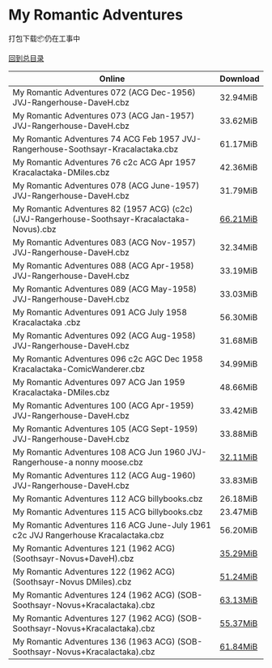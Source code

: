 # My Romantic Adventures

打包下载📦仍在工事中

[回到总目录](/Catalogs.md)







Online | Download
--- | ---
My Romantic Adventures 072 (ACG Dec-1956) JVJ-Rangerhouse-DaveH.cbz | 32.94MiB
My Romantic Adventures 073 (ACG Jan-1957) JVJ-Rangerhouse-DaveH.cbz | 33.62MiB
My Romantic Adventures 74 ACG Feb 1957 JVJ-Rangerhouse-Soothsayr-Kracalactaka.cbz | 61.17MiB
My Romantic Adventures 76 c2c ACG Apr 1957 Kracalactaka-DMiles.cbz | 42.36MiB
My Romantic Adventures 078 (ACG June-1957) JVJ-Rangerhouse-DaveH.cbz | 31.79MiB
My Romantic Adventures 82 (1957 ACG) (c2c) (JVJ-Rangerhouse-Soothsayr-Kracalactaka-Novus).cbz | [66.21MiB](https://pan.baidu.com/s/1eSF6Jcu#list/path=%2FNovus%20-%20Week%20of%202017%20Q2%2FNovus%20-%20Week%20of%202017-04-26%2F%E3%82%BF%E3%82%B7%E3%82%BD%E3%82%AD%E3%82%B3%E3%82%BF%E3%82%A6%E3%82%AD%E3%82%A4%E3%82%AD%E3%82%AA%E3%82%B5%E3%82%A2%E3%82%A8%E3%82%AB%E3%82%BB%E3%82%A8%E3%82%A2%E3%82%AA%E3%82%AD%E3%82%B7%E3%82%AD%E3%82%A8%E3%82%B5%E3%82%AB%E3%82%A2%E3%82%B3%E3%82%A2%E3%82%A8%E3%82%BD%E3%82%AB%E3%82%BF&parentPath=%2FNovus%20-%20Week%20of%202017%20Q2)
My Romantic Adventures 083 (ACG Nov-1957) JVJ-Rangerhouse-DaveH.cbz | 32.34MiB
My Romantic Adventures 088 (ACG Apr-1958) JVJ-Rangerhouse-DaveH.cbz | 33.19MiB
My Romantic Adventures 089 (ACG May-1958) JVJ-Rangerhouse-DaveH.cbz | 33.03MiB
My Romantic Adventures 091 ACG July 1958 Kracalactaka .cbz | 56.30MiB
My Romantic Adventures 092 (ACG Aug-1958) JVJ-Rangerhouse-DaveH.cbz | 31.68MiB
My Romantic Adventures 096 c2c AGC Dec 1958 Kracalactaka-ComicWanderer.cbz | 34.99MiB
My Romantic Adventures 097 ACG Jan 1959 Kracalactaka-DMiles.cbz | 48.66MiB
My Romantic Adventures 100 (ACG Apr-1959) JVJ-Rangerhouse-DaveH.cbz | 33.42MiB
My Romantic Adventures 105 (ACG Sept-1959) JVJ-Rangerhouse-DaveH.cbz | 33.88MiB
My Romantic Adventures 108 ACG Jun 1960 JVJ-Rangerhouse-a nonny moose.cbz | [32.11MiB](https://pan.baidu.com/s/1Aiau_bcm_D1eY1Up4SNQKw#list/path=%2FHitlist%20Week%20of%202018%20Q1%2FHitlist%20Week%20of%202018.02.14%2F%E3%82%A2%E3%82%BD%E3%82%A2%E3%82%AD%E3%82%AD%E3%82%A4%E3%82%B9%E3%82%B7%E3%82%BD%E3%82%AD%E3%82%A2%E3%82%AA%E3%82%AA%E3%82%AA%E3%82%BD%E3%82%B1%E3%82%AD%E3%82%BF%E3%82%A6%E3%82%B5%E3%82%AB%E3%82%BF%E3%82%BB%E3%82%AB%E3%82%BF%E3%82%BF%E3%82%B9%E3%82%AB%E3%82%B5%E3%82%BF%E3%82%A8%E3%82%A6&parentPath=%2FHitlist%20Week%20of%202018%20Q1)
My Romantic Adventures 112 (ACG Aug-1960) JVJ-Rangerhouse-DaveH.cbz | 33.83MiB
My Romantic Adventures 112 ACG billybooks.cbz | 26.18MiB
My Romantic Adventures 115 ACG billybooks.cbz | 23.47MiB
My Romantic Adventures 116 ACG June-July 1961 c2c JVJ Rangerhouse Kracalactaka.cbz | 56.20MiB
My Romantic Adventures 121 (1962 ACG) (Soothsayr-Novus+DaveH).cbz | [35.29MiB](https://pan.baidu.com/s/1qYyry6S#list/path=%2FNovus%20-%20Week%20of%202017%20Q1%2FNovus%20-%20Week%20of%202017-02-15%2F%E3%82%B1%E3%82%B3%E3%82%AD%E3%82%AB%E3%82%A6%E3%82%A6%E3%82%A6%E3%82%BF%E3%82%B9%E3%82%A2%E3%82%BF%E3%82%A8%E3%82%A2%E3%82%A8%E3%82%AD%E3%82%BB%E3%82%B7%E3%82%A4%E3%82%B7%E3%82%A8%E3%82%AA%E3%82%B9%E3%82%AD%E3%82%B5%E3%82%AA%E3%82%AA%E3%82%B3%E3%82%AF%E3%82%A4%E3%82%A6%E3%82%B9%E3%82%B1&parentPath=%2FNovus%20-%20Week%20of%202017%20Q1)
My Romantic Adventures 122 (1962 ACG) (Soothsayr-Novus DMiles).cbz | [51.24MiB](https://pan.baidu.com/s/1qYyry6S#list/path=%2FNovus%20-%20Week%20of%202017%20Q1%2FNovus%20-%20Week%20of%202017-02-15%2F%E3%82%AB%E3%82%AF%E3%82%BB%E3%82%A4%E3%82%A8%E3%82%B7%E3%82%AD%E3%82%B9%E3%82%BB%E3%82%A2%E3%82%AA%E3%82%A4%E3%82%AB%E3%82%BF%E3%82%BF%E3%82%B3%E3%82%A2%E3%82%AA%E3%82%AA%E3%82%B3%E3%82%AD%E3%82%AA%E3%82%BD%E3%82%AD%E3%82%B7%E3%82%BD%E3%82%B7%E3%82%B7%E3%82%A2%E3%82%B7%E3%82%A4%E3%82%AF&parentPath=%2FNovus%20-%20Week%20of%202017%20Q1)
My Romantic Adventures 124 (1962 ACG) (SOB-Soothsayr-Novus+Kracalactaka).cbz | [63.13MiB](https://pan.baidu.com/s/1qYyry6S#list/path=%2FNovus%20-%20Week%20of%202017%20Q1%2FNovus%20-%20Week%20of%202017-02-15%2F%E3%82%B5%E3%82%AB%E3%82%A2%E3%82%A6%E3%82%AA%E3%82%AB%E3%82%A6%E3%82%B1%E3%82%A8%E3%82%AF%E3%82%BF%E3%82%A2%E3%82%B5%E3%82%AA%E3%82%AF%E3%82%A8%E3%82%BB%E3%82%B5%E3%82%AD%E3%82%A4%E3%82%A8%E3%82%B5%E3%82%AB%E3%82%AB%E3%82%BF%E3%82%AA%E3%82%B7%E3%82%BB%E3%82%B9%E3%82%A8%E3%82%AA%E3%82%BD&parentPath=%2FNovus%20-%20Week%20of%202017%20Q1)
My Romantic Adventures 127 (1962 ACG) (SOB-Soothsayr-Novus+Kracalactaka).cbz | [55.37MiB](https://pan.baidu.com/s/1qYyry6S#list/path=%2FNovus%20-%20Week%20of%202017%20Q1%2FNovus%20-%20Week%20of%202017-02-15%2F%E3%82%AB%E3%82%AD%E3%82%B9%E3%82%AF%E3%82%AB%E3%82%AD%E3%82%B7%E3%82%B1%E3%82%AA%E3%82%B5%E3%82%AB%E3%82%B1%E3%82%A2%E3%82%A6%E3%82%B3%E3%82%A4%E3%82%A4%E3%82%B3%E3%82%B3%E3%82%AB%E3%82%B5%E3%82%AD%E3%82%B3%E3%82%B7%E3%82%A8%E3%82%A4%E3%82%BD%E3%82%BB%E3%82%AF%E3%82%B1%E3%82%A4%E3%82%A2&parentPath=%2FNovus%20-%20Week%20of%202017%20Q1)
My Romantic Adventures 136 (1963 ACG) (SOB-Soothsayr-Novus+Kracalactaka).cbz | [61.84MiB](https://pan.baidu.com/s/1qYyry6S#list/path=%2FNovus%20-%20Week%20of%202017%20Q1%2FNovus%20-%20Week%20of%202017-02-15%2F%E3%82%AD%E3%82%AB%E3%82%BB%E3%82%A4%E3%82%A8%E3%82%B3%E3%82%BB%E3%82%B5%E3%82%A6%E3%82%A8%E3%82%A4%E3%82%A4%E3%82%B1%E3%82%AB%E3%82%B5%E3%82%BF%E3%82%AA%E3%82%B1%E3%82%BB%E3%82%B3%E3%82%A4%E3%82%BD%E3%82%A8%E3%82%B3%E3%82%BF%E3%82%B3%E3%82%B9%E3%82%A8%E3%82%AB%E3%82%AA%E3%82%AD%E3%82%B7&parentPath=%2FNovus%20-%20Week%20of%202017%20Q1)
